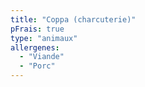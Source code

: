 ```yaml
---
title: "Coppa (charcuterie)"
pFrais: true
type: "animaux"
allergenes:
  - "Viande"
  - "Porc"
---
```


